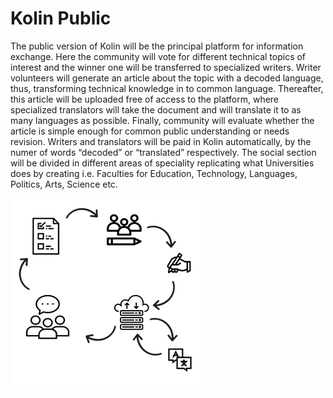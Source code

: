 # Kolin Public


  
The public version of Kolin will be the principal platform for information exchange. Here the community will vote for different technical topics of interest and the winner one will be transferred to specialized writers. Writer volunteers will generate an article about the topic with a decoded language, thus, transforming technical knowledge in to common language. Thereafter, this article will be uploaded free of access to the platform, where specialized translators will take the document and will translate it to as many languages as possible. Finally, community will evaluate whether the article is simple enough for common public understanding or needs revision. Writers and translators will be paid in Kolin automatically, by the numer of words “decoded” or “translated” respectively. The social section will be divided in different areas of speciality replicating what Universities does by creating i.e. Faculties for Education, Technology, Languages, Politics, Arts, Science etc.

![Kolin Platform public functionality](../.gitbook/assets/image%20%283%29.png)

